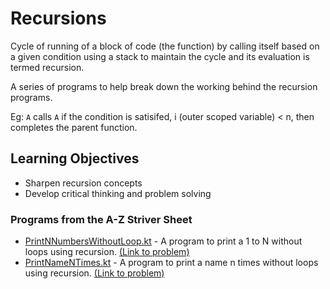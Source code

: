 # Recursions

Cycle of running of a block of code (the function) by calling itself based on a given condition using a stack to maintain the cycle and its evaluation is termed recursion.

A series of programs to help break down the working behind the recursion programs.

Eg: `A` calls `A` if the condition is satisifed, i (outer scoped variable) < n, then completes the parent function.

## Learning Objectives

- Sharpen recursion concepts
- Develop critical thinking and problem solving

### Programs from the A-Z Striver Sheet

- [PrintNNumbersWithoutLoop.kt](PrintNNumbersWithoutLoop.kt) - A program to print a 1 to N without loops using recursion.
  [(Link to problem)](https://www.geeksforgeeks.org/problems/print-1-to-n-without-using-loops-1587115620/1)
- [PrintNameNTimes.kt](PrintNameNTimes.kt) - A program to print a name n times without loops using recursion.
  [(Link to problem)](https://www.geeksforgeeks.org/problems/print-gfg-n-times/1)
